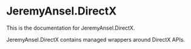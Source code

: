 # JeremyAnsel.DirectX

This is the documentation for JeremyAnsel.DirectX.

JeremyAnsel.DirectX contains managed wrappers around DirectX APIs.

